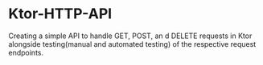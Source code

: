 # Ktor-HTTP-API
Creating a simple API to handle GET, POST, an d DELETE requests in Ktor alongside testing(manual and automated testing) of the respective request endpoints.
